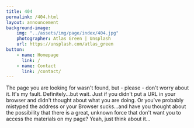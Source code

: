 ```yaml
---
title: 404
permalink: /404.html
layout: announcement
background-image:
    img: "../assets/img/page/index/404.jpg"
    photographer: Atlas Green | Unsplash
    url: https://unsplash.com/atlas_green
button:
    - name: Homepage
      link: /
    - name: Contact
      link: /contact/
---
```

The page you are looking for wasn't found, but - please - don't worry about it. It's my fault. Definitely...but wait. Just if you didn't put a URL in your browser and didn't thought about what you are doing. Or you've probably mistyped the address or your Browser sucks...and have you thought about the possibility that there is a great, unknown force that don't want you to access the materials on my page?
Yeah, just think about it...